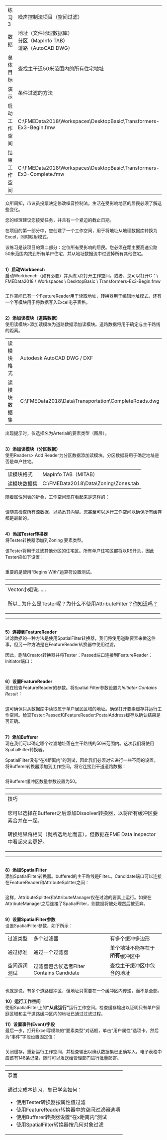   <div id="readme" class="readme blob instapaper_body">
    <article class="markdown-body entry-content" itemprop="text">
<table>
<tbody><tr>
<td width="25%">
<i></i><font style="vertical-align: inherit;"><font style="vertical-align: inherit;">
练习3
</font></font></td>
<td><font style="vertical-align: inherit;"><font style="vertical-align: inherit;">
噪声控制法项目（空间过滤）
</font></font></td>
</tr>
<tr>
<td><font style="vertical-align: inherit;"><font style="vertical-align: inherit;">数据</font></font></td>
<td><font style="vertical-align: inherit;"><font style="vertical-align: inherit;">地址（文件地理数据库）</font></font><br><font style="vertical-align: inherit;"><font style="vertical-align: inherit;">分区（MapInfo TAB）</font></font><br><font style="vertical-align: inherit;"><font style="vertical-align: inherit;">道路（AutoCAD DWG）</font></font></td>
</tr>
<tr>
<td><font style="vertical-align: inherit;"><font style="vertical-align: inherit;">总体目标</font></font></td>
<td><font style="vertical-align: inherit;"><font style="vertical-align: inherit;">查找主干道50米范围内的所有住宅地址</font></font></td>
</tr>
<tr>
<td><font style="vertical-align: inherit;"><font style="vertical-align: inherit;">演示</font></font></td>
<td><font style="vertical-align: inherit;"><font style="vertical-align: inherit;">条件过滤的方法</font></font></td>
</tr>
<tr>
<td><font style="vertical-align: inherit;"><font style="vertical-align: inherit;">启动工作空间</font></font></td>
<td><font style="vertical-align: inherit;"><font style="vertical-align: inherit;">C:\FMEData2018\Workspaces\DesktopBasic\Transformers-Ex3-Begin.fmw
</font></font></td>
</tr>
<tr>
<td><font style="vertical-align: inherit;"><font style="vertical-align: inherit;">结束工作空间</font></font></td>
<td><font style="vertical-align: inherit;"><font style="vertical-align: inherit;">C:\FMEData2018\Workspaces\DesktopBasic\Transformers-Ex3-Complete.fmw
</font></font></td>
</tr>
</tbody></table>
<p><font style="vertical-align: inherit;"><font style="vertical-align: inherit;">众所周知，市议员投票决定修改噪音控制法，生活在受影响地区的居民必须了解这些变化。</font></font></p>
<p><font style="vertical-align: inherit;"><font style="vertical-align: inherit;">您的经理建议您接受任务，并且有一个紧迫的截止日期。</font></font></p>
<p><font style="vertical-align: inherit;"><font style="vertical-align: inherit;">在项目的第一部分中，您创建了一个工作空间，用于将地址从地理数据库转换为Excel，同时映射模式。</font></font></p>
<p><font style="vertical-align: inherit;"><font style="vertical-align: inherit;">该练习是该项目的第二部分：定位所有受影响的居民。</font><font style="vertical-align: inherit;">您必须在距主要高速公路50米范围内找到所有单户住宅，并从地址数据流中过滤掉所有其他住宅。</font></font></p>
<p><br><strong><font style="vertical-align: inherit;"><font style="vertical-align: inherit;">1）启动Workbench</font></font></strong>
<br><font style="vertical-align: inherit;"><font style="vertical-align: inherit;"> 启动Workbench（如有必要）并从练习2打开工作空间。或者，您可以打开C：\ FMEData2018 \ Workspaces \ DesktopBasic \ Transformers-Ex3-Begin.fmw</font></font></p>
<p><a target="_blank" rel="noopener noreferrer" href="https://github.com/safesoftware/FMETraining/blob/Desktop-Basic-2018/DesktopBasic4Transformers/Images/Img4.215.Ex3.StartingWorkspace.png"><img src="./Images/Img4.215.Ex3.StartingWorkspace.png" alt="" style="max-width:100%;"></a></p>
<p><font style="vertical-align: inherit;"><font style="vertical-align: inherit;">工作空间已有一个FeatureReader用于读取地址，转换器用于编辑地址模式，还有一个写模块用于将数据写入Excel电子表格。</font></font></p>
<p><br><strong><font style="vertical-align: inherit;"><font style="vertical-align: inherit;">2）添加读模块（道路数据）</font></font></strong>
<br><font style="vertical-align: inherit;"><font style="vertical-align: inherit;">使用读模块&gt;添加读模块为道路数据添加读模块。</font><font style="vertical-align: inherit;">道路数据将用于确定与主干路线的距离。</font></font></p>
<table>
<tbody><tr>
<td><font style="vertical-align: inherit;"><font style="vertical-align: inherit;">读模块格式</font></font></td>
<td><font style="vertical-align: inherit;"><font style="vertical-align: inherit;">Autodesk AutoCAD DWG / DXF</font></font></td>
</tr>
<tr>
<td><font style="vertical-align: inherit;"><font style="vertical-align: inherit;">读模块数据集</font></font></td>
<td><font style="vertical-align: inherit;"><font style="vertical-align: inherit;">C:\FMEData2018\Data\Transportation\CompleteRoads.dwg
</font></font></td>
</tr>
</tbody></table>
<p><font style="vertical-align: inherit;"><font style="vertical-align: inherit;">出现提示时，仅选择名为Arterial的要素类型（图层）。</font></font></p>
<p><br><strong><font style="vertical-align: inherit;"><font style="vertical-align: inherit;">3）添加读模块（分区数据）</font></font></strong>
<br><font style="vertical-align: inherit;"><font style="vertical-align: inherit;">使用Readers&gt; Add Reader为分区数据添加读模块。</font><font style="vertical-align: inherit;">分区数据将用于确定地址是否是单户住宅。</font></font></p>
<table>
<tbody><tr>
<td><font style="vertical-align: inherit;"><font style="vertical-align: inherit;">读模块格式</font></font></td>
<td><font style="vertical-align: inherit;"><font style="vertical-align: inherit;">MapInfo TAB（MITAB）</font></font></td>
</tr>
<tr>
<td><font style="vertical-align: inherit;"><font style="vertical-align: inherit;">读模块数据集</font></font></td>
<td><font style="vertical-align: inherit;"><font style="vertical-align: inherit;">C:\FMEData2018\Data\Zoning\Zones.tab
</font></font></td>
</tr>
</tbody></table>
<p><font style="vertical-align: inherit;"><font style="vertical-align: inherit;">随着属性列表的折叠，工作空间现在看起来是这样的：</font></font></p>
<p><a target="_blank" rel="noopener noreferrer" href="https://github.com/safesoftware/FMETraining/blob/Desktop-Basic-2018/DesktopBasic4Transformers/Images/Img4.216.Ex3.NewReaders.png"><img src="./Images/Img4.216.Ex3.NewReaders.png" alt="" style="max-width:100%;"></a></p>
<p><font style="vertical-align: inherit;"><font style="vertical-align: inherit;">请随意检查所有源数据，以熟悉其内容。</font><font style="vertical-align: inherit;">您甚至可以运行工作空间以确保所有缓存都是最新的。</font></font></p>
<p><br><strong><font style="vertical-align: inherit;"><font style="vertical-align: inherit;">4）添加Tester转换器</font></font></strong>
<br><font style="vertical-align: inherit;"><font style="vertical-align: inherit;">将Tester转换器</font><font style="vertical-align: inherit;">添加到Zoning 要素类型。</font></font></p>
<p><font style="vertical-align: inherit;"><font style="vertical-align: inherit;">该Tester将用于过滤其他分区的住宅区。</font><font style="vertical-align: inherit;">所有单户住宅区都将以RS开头，因此Tester应如下设置：</font></font></p>
<p><a target="_blank" rel="noopener noreferrer" href="https://github.com/safesoftware/FMETraining/blob/Desktop-Basic-2018/DesktopBasic4Transformers/Images/Img4.217.Ex3.TesterParameters.png"><img src="./Images/Img4.217.Ex3.TesterParameters.png" alt="" style="max-width:100%;"></a></p>
<p><font style="vertical-align: inherit;"><font style="vertical-align: inherit;">重要的是使用“Begins With”运算符设置测试。</font></font></p>
<hr>

<table>
<tbody><tr>
<td>
<i></i><font style="vertical-align: inherit;"><font style="vertical-align: inherit;">
Vector小姐说......
</font></font></td>
</tr>
<tr>
<td><font style="vertical-align: inherit;"><font style="vertical-align: inherit;">

所以...为什么是Tester呢？</font><font style="vertical-align: inherit;">为什么不使用AttributeFilter？</font></font><a href="http://52.73.3.37/fmedatastreaming/Manual/QAResponse2017.fmw?chapter=5&amp;question=5&amp;answer=1&amp;DestDataset_TEXTLINE=C%3A%5CFMEOutput%5CQAResponse.html" rel="nofollow"><font style="vertical-align: inherit;"><font style="vertical-align: inherit;">你知道吗？</font></font></a>

</td>
</tr>
</tbody></table>
<hr>
<p><br><strong><font style="vertical-align: inherit;"><font style="vertical-align: inherit;">5）连接到FeatureReader</font></font></strong>
<br><font style="vertical-align: inherit;"><font style="vertical-align: inherit;">过滤数据的一种方法是使用SpatialFilter转换器，我们将使用道路要素来做这件事。</font><font style="vertical-align: inherit;">但另一种方法是在FeatureReader转换器中使用过滤。</font></font></p>
<p><font style="vertical-align: inherit;"><font style="vertical-align: inherit;">因此，删除Creator转换器并将Tester：Passed端口连接到FeatureReader：Initiator端口：</font></font></p>
<p><a target="_blank" rel="noopener noreferrer" href="https://github.com/safesoftware/FMETraining/blob/Desktop-Basic-2018/DesktopBasic4Transformers/Images/Img4.218.Ex3.TesterReplacesCreator.png"><img src="./Images/Img4.218.Ex3.TesterReplacesCreator.png" alt="" style="max-width:100%;"></a></p>
<p><br><strong><font style="vertical-align: inherit;"><font style="vertical-align: inherit;">6）设置FeatureReader</font></font></strong>
<br><font style="vertical-align: inherit;"><font style="vertical-align: inherit;">现在检查FeatureReader的参数。</font><font style="vertical-align: inherit;">将Spatial Filter参数设置为</font></font><em><font style="vertical-align: inherit;"><font style="vertical-align: inherit;">Initiator Contains Result：</font></font></em></p>
<p><a target="_blank" rel="noopener noreferrer" href="https://github.com/safesoftware/FMETraining/blob/Desktop-Basic-2018/DesktopBasic4Transformers/Images/Img4.219.Ex3.FilteredFeatureReader.png"><img src="./Images/Img4.219.Ex3.FilteredFeatureReader.png" alt="" style="max-width:100%;"></a></p>
<p><font style="vertical-align: inherit;"><font style="vertical-align: inherit;">这可确保只从数据库中读取属于单户居民区域的地址。</font><font style="vertical-align: inherit;">确保打开要素缓存并运行工作空间。</font><font style="vertical-align: inherit;">检查Tester:Passed和FeatureReader:PostalAddress缓存以确认结果是否正确。</font></font></p>
<p><br><strong><font style="vertical-align: inherit;"><font style="vertical-align: inherit;">7）添加Bufferer</font></font></strong>
<br><font style="vertical-align: inherit;"><font style="vertical-align: inherit;">现在我们可以确定哪个过滤地址落在主干路线的50米范围内。</font><font style="vertical-align: inherit;">这次我们将使用SpatialFilter转换器。</font></font></p>
<p><font style="vertical-align: inherit;"><font style="vertical-align: inherit;">SpatialFilter没有“在X距离内”的测试，因此我们必须对它进行一些不同的设置。</font><font style="vertical-align: inherit;">将Bufferer转换器添加到工作空间。</font><font style="vertical-align: inherit;">将它连接到干道道路数据：</font></font></p>
<p><a target="_blank" rel="noopener noreferrer" href="https://github.com/safesoftware/FMETraining/blob/Desktop-Basic-2018/DesktopBasic4Transformers/Images/Img4.220.Ex3.BuffererOnCanvas.png"><img src="./Images/Img4.220.Ex3.BuffererOnCanvas.png" alt="" style="max-width:100%;"></a></p>
<p><font style="vertical-align: inherit;"><font style="vertical-align: inherit;">将Bufferer缓冲区数量参数设置为50。</font></font></p>
<hr>

<table>
<tbody><tr>
<td>
<i></i><font style="vertical-align: inherit;"><font style="vertical-align: inherit;">
技巧
</font></font></td>
</tr>
<tr>
<td><font style="vertical-align: inherit;"><font style="vertical-align: inherit;">

您可以选择在Bufferer之后添加Dissolver转换器，以将所有缓冲区要素合并在一起。
</font></font><br><br><font style="vertical-align: inherit;"><font style="vertical-align: inherit;">转换结果将相同（就所选地址而言），但数据在FME Data Inspector中看起来会更好。

</font></font></td>
</tr>
</tbody></table>
<hr>
<p><br><strong><font style="vertical-align: inherit;"><font style="vertical-align: inherit;">8）添加SpatialFilter</font></font></strong>
<br><font style="vertical-align: inherit;"><font style="vertical-align: inherit;">添加SpatialFilter转换器。</font><font style="vertical-align: inherit;">buffered的主干路线是Filter.。</font><font style="vertical-align: inherit;">Candidate端口可以连接在FeatureReader和AttributeSplitter之间：</font></font></p>
<p><a target="_blank" rel="noopener noreferrer" href="https://github.com/safesoftware/FMETraining/blob/Desktop-Basic-2018/DesktopBasic4Transformers/Images/Img4.221.Ex3.SpatialFilterOnCanvas.png"><img src="./Images/Img4.221.Ex3.SpatialFilterOnCanvas.png" alt="" style="max-width:100%;"></a></p>
<p><font style="vertical-align: inherit;"><font style="vertical-align: inherit;">这样，AttributeSplitter和AttributeManager仅在过滤的要素上运行。</font><font style="vertical-align: inherit;">如果在AttributeManager之后连接了SpatialFilter，则数据将被处理然后被丢弃。</font></font></p>
<p><br><strong><font style="vertical-align: inherit;"><font style="vertical-align: inherit;">9）设置SpatialFilter参数</font></font></strong>
<br><font style="vertical-align: inherit;"><font style="vertical-align: inherit;">设置SpatialFilter参数，如下所示：</font></font></p>
<table>
<tbody><tr><td><font style="vertical-align: inherit;"><font style="vertical-align: inherit;">过滤类型</font></font></td><td><font style="vertical-align: inherit;"><font style="vertical-align: inherit;">多个过滤器</font></font></td><td><font style="vertical-align: inherit;"><font style="vertical-align: inherit;">有多个缓冲多边形</font></font></td></tr>
<tr><td><font style="vertical-align: inherit;"><font style="vertical-align: inherit;">通过标准</font></font></td><td><font style="vertical-align: inherit;"><font style="vertical-align: inherit;">通过一个过滤器</font></font></td><td><font style="vertical-align: inherit;"><font style="vertical-align: inherit;">单个地址不能存在于</font></font><strong><font style="vertical-align: inherit;"><font style="vertical-align: inherit;">所有</font></font></strong><font style="vertical-align: inherit;"><font style="vertical-align: inherit;">缓冲区中</font></font></td></tr>
<tr><td><font style="vertical-align: inherit;"><font style="vertical-align: inherit;">空间谓词测试</font></font></td><td><font style="vertical-align: inherit;"><font style="vertical-align: inherit;">过滤器包含候选者Filter Contains Candidate</font></font></td><td><font style="vertical-align: inherit;"><font style="vertical-align: inherit;">查找主干缓冲区中包含的地址</font></font></td></tr>
</tbody></table>
<p><a target="_blank" rel="noopener noreferrer" href="https://github.com/safesoftware/FMETraining/blob/Desktop-Basic-2018/DesktopBasic4Transformers/Images/Img4.222.Ex3.SpatialFilterParameters.png"><img src="./Images/Img4.222.Ex3.SpatialFilterParameters.png" alt="" style="max-width:100%;"></a></p>
<p><font style="vertical-align: inherit;"><font style="vertical-align: inherit;">也就是说，有多个道路缓冲区，但地址只需要在一个缓冲区内传递，而不是全部。</font></font></p>
<p><strong><font style="vertical-align: inherit;"><font style="vertical-align: inherit;">10）运行工作空间</font></font></strong>
<br><font style="vertical-align: inherit;"><font style="vertical-align: inherit;">使用SpatialFilter上的</font><strong><font style="vertical-align: inherit;">“从此运行”</font></strong><font style="vertical-align: inherit;">运行工作空间。</font><font style="vertical-align: inherit;">检查缓存输出以证明只有单户家庭区域和主干道路缓冲区内的地址已通过过滤过程。</font></font></p>
<p><strong><font style="vertical-align: inherit;"><font style="vertical-align: inherit;">11）设置事件(Event)字段</font></font></strong>
<br><font style="vertical-align: inherit;"><font style="vertical-align: inherit;">最后一步，打开Excel写模块的“要素类型”对话框，单击“用户属性”选项卡，然后为“事件”字段设置固定值：</font></font></p>
<p><a target="_blank" rel="noopener noreferrer" href="https://github.com/safesoftware/FMETraining/blob/Desktop-Basic-2018/DesktopBasic4Transformers/Images/Img4.223.Ex3.EventAttrUpdate.png"><img src="./Images/Img4.223.Ex3.EventAttrUpdate.png" alt="" style="max-width:100%;"></a></p>
<p><font style="vertical-align: inherit;"><font style="vertical-align: inherit;">关闭缓存，重新运行工作空间，并检查输出以确认数据集已正确写入。</font><font style="vertical-align: inherit;">电子表格中应该有148条记录，随时可以发送给管理部门进行批量邮寄。</font></font></p>
<hr>

<table>
<tbody><tr>
<td>
<i></i><font style="vertical-align: inherit;"><font style="vertical-align: inherit;">
恭喜
</font></font></td>
</tr>
<tr>
<td><font style="vertical-align: inherit;"><font style="vertical-align: inherit;">

通过完成本练习，您已学会如何：
</font></font><br>
<ul><li><font style="vertical-align: inherit;"><font style="vertical-align: inherit;">使用Tester转换器按属性值过滤</font></font></li>
<li><font style="vertical-align: inherit;"><font style="vertical-align: inherit;">使用FeatureReader转换器中的空间过滤器选项</font></font></li>
<li><font style="vertical-align: inherit;"><font style="vertical-align: inherit;">使用Bufferer转换器设置“在x距离内”测试</font></font></li>
<li><font style="vertical-align: inherit;"><font style="vertical-align: inherit;">使用SpatialFilter转换器按几何对象过滤</font></font></li></ul>

</td>
</tr>
</tbody></table>
</article>
  </div>

